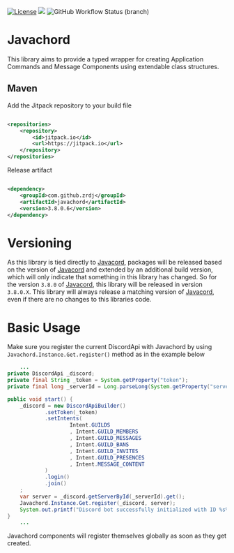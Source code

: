 [![License](https://img.shields.io/github/license/mashape/apistatus.svg?maxAge=2592000)]()
[![](https://jitpack.io/v/ZrdJ/javachord.svg)](https://jitpack.io/#ZrdJ/javachord)
![GitHub Workflow Status (branch)](https://github.com/zrdj/javachord/actions/workflows/maven.yml/badge.svg)

# Javachord

This library aims to provide a typed wrapper for creating Application Commands and Message Components using extendable
class structures.

## Maven
Add the Jitpack repository to your build file

```xml

<repositories>
    <repository>
        <id>jitpack.io</id>
        <url>https://jitpack.io</url>
    </repository>
</repositories>
```

Release artifact

```xml

<dependency>
    <groupId>com.github.zrdj</groupId>
    <artifactId>javachord</artifactId>
    <version>3.8.0.6</version>
</dependency>
```

# Versioning

As this library is tied directly to [Javacord](https://github.com/Javacord/Javacord), packages will be released based on
the version of [Javacord](https://github.com/Javacord/Javacord) and extended by an additional build version, which will
only indicate that something in this library has changed.
So for the version `3.8.0` of [Javacord](https://github.com/Javacord/Javacord), this library will be released in
version `3.8.0.X`. This library will always release a matching version
of [Javacord](https://github.com/Javacord/Javacord), even if there are no changes to this libraries code.

# Basic Usage

Make sure you register the current DiscordApi with Javachord by using `Javachord.Instance.Get.register()` method as in
the example below

```java
    ...
private DiscordApi _discord;
private final String _token = System.getProperty("token");
private final long _serverId = Long.parseLong(System.getProperty("serverId"));

public void start() {
    _discord = new DiscordApiBuilder()
            .setToken(_token)
            .setIntents(
                    Intent.GUILDS
                    , Intent.GUILD_MEMBERS
                    , Intent.GUILD_MESSAGES
                    , Intent.GUILD_BANS
                    , Intent.GUILD_INVITES
                    , Intent.GUILD_PRESENCES
                    , Intent.MESSAGE_CONTENT
            )
            .login()
            .join()
    ;
    var server = _discord.getServerById(_serverId).get();
    Javachord.Instance.Get.register(_discord, server);
    System.out.printf("Discord bot successfully initialized with ID %s%n", _discord.getYourself().getIdAsString());
}
    ...
```

Javachord components will register themselves globally as soon as they get created.
